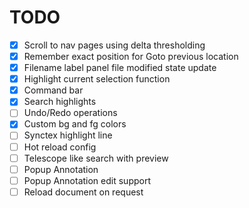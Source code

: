 # TODO
- [X] Scroll to nav pages using delta thresholding
- [X] Remember exact position for Goto previous location
- [X] Filename label panel file modified state update
- [X] Highlight current selection function
- [X] Command bar
- [X] Search highlights
- [ ] Undo/Redo operations
- [X] Custom bg and fg colors
- [ ] Synctex highlight line
- [ ] Hot reload config
- [ ] Telescope like search with preview
- [ ] Popup Annotation
- [ ] Popup Annotation edit support
- [ ] Reload document on request
